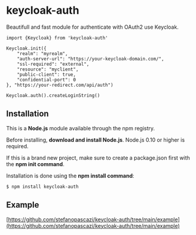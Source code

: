 # keycloak-auth
Beautifull and fast module for authenticate with OAuth2 use Keycloak.


```nodejs
import {Keycloak} from 'keycloak-auth'

Keycloak.init({
    "realm": "myrealm",
    "auth-server-url": "https://your-keycloak-domain.com/",
    "ssl-required": "external",
    "resource": "myclient",
    "public-client": true,
    "confidential-port": 0
}, "https://your-redirect.com/api/auth")

Keycloak.auth().createLoginString()
```

## Installation

This is a **Node.js** module available through the npm registry.

Before installing, **download and install Node.js**. Node.js 0.10 or higher is required.

If this is a brand new project, make sure to create a package.json first with the **npm init command**.

Installation is done using the **npm install command**:

`$ npm install keycloak-auth`
## Example
[https://github.com/stefanopascazi/keycloak-auth/tree/main/example](https://github.com/stefanopascazi/keycloak-auth/tree/main/example)